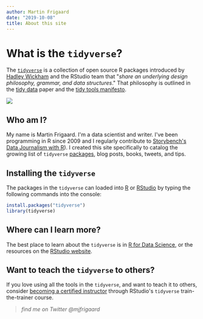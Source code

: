 ```yaml
---
author: Martin Frigaard
date: "2019-10-08"
title: About this site
---
```


# What is the `tidyverse`?

The [`tidyverse`](https://en.wikipedia.org/wiki/Tidyverse) is a collection of open source R packages introduced by [Hadley Wickham](http://hadley.nz/) and the RStudio team that "*share an underlying design philosophy, grammar, and data structures*." That philosophy is outlined in the [tidy data](https://vita.had.co.nz/papers/tidy-data.pdf) paper and the [tidy tools manifesto](https://cran.r-project.org/web/packages/tidyverse/vignettes/manifesto.html).

![](/./about_files/tidyverse-tips-logo.jpg)

## Who am I?

My name is Martin Frigaard. I'm a data scientist and writer. I've been programming in R since 2009 and I regularly contribute to [Storybench's Data Journalism with R](http://www.storybench.org/category/data-journalism-in-r/)). I created this site specifically to catalog the growing list of `tidyverse` [packages](https://www.tidyverse.org/packages/), blog posts, books, tweets, and tips. 

## Installing the `tidyverse`

The packages in the `tidyverse` can loaded into [R](https://cran.r-project.org/) or [RStudio](https://rstudio.com/) by typing the following commands into the console: 

```r
install.packages("tidyverse")
library(tidyverse)
```

## Where can I learn more?

The best place to learn about the `tidyverse` is in [R for Data Science](https://r4ds.had.co.nz/), or the resources on the  [RStudio website](https://resources.rstudio.com/).

## Want to teach the `tidyverse` to others?

If you love using all the tools in the `tidyverse`, and want to teach it to others, consider [becoming a certified instructor](https://education.rstudio.com/trainers#info) 
through RStudio's `tidyverse` train-the-trainer course.


> *find me on Twitter @mjfrigaard*
